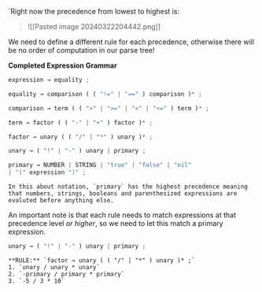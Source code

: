 ´Right now the precedence from lowest to highest is:

>![[Pasted image 20240322204442.png]]

We need to define a different rule for each precedence, otherwise there will be no order of computation in our parse tree!

**Completed Expression Grammar**
```python
expression → equality ;

equality → comparison ( ( "!=" | "==" ) comparison )* ;

comparison → term ( ( ">" | ">=" | "<" | "<=" ) term )* ;

term → factor ( ( "-" | "+" ) factor )* ;

factor → unary ( ( "/" | "*" ) unary )* ;

unary → ( "!" | "-" ) unary | primary ;

primary → NUMBER | STRING | "true" | "false" | "nil"
| "(" expression ")" ;
```

```ad-note
In this about notation, `primary` has the highest precedence meaning that numbers, strings, booleans and parenthesized expressions are evaluted before anything else.
```

An important note is that each rule needs to match expressions at that precedence level _or higher_, so we need to let this match a primary expression.

```python
unary → ( "!" | "-" ) unary | primary ;
```


```ad-example
**RULE:** `factor → unary ( ( "/" | "*" ) unary )* ;`
1. `unary / unary * unary`
2. `-primary / primary * primary`
3. `-5 / 3 * 10`
```